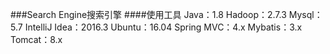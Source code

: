 ###Search Engine搜索引擎
####使用工具
Java：1.8
Hadoop：2.7.3
Mysql：5.7
IntelliJ Idea：2016.3
Ubuntu：16.04
Spring MVC：4.x
Mybatis：3.x
Tomcat：8.x
